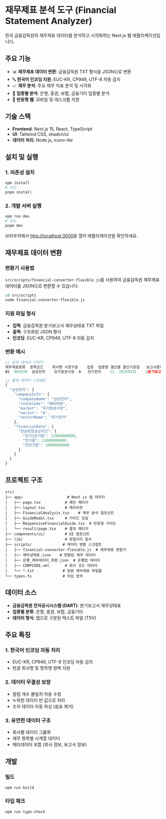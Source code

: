 # 재무제표 분석 도구 (Financial Statement Analyzer)

한국 금융감독원의 재무제표 데이터를 분석하고 시각화하는 Next.js 웹 애플리케이션입니다.

## 주요 기능

- 📊 **재무제표 데이터 변환**: 금융감독원 TXT 형식을 JSON으로 변환
- 🔤 **한국어 인코딩 지원**: EUC-KR, CP949, UTF-8 자동 감지
- 📈 **재무 분석**: 주요 재무 지표 분석 및 시각화
- 🏦 **업종별 분석**: 은행, 증권, 보험, 금융기타 업종별 분석
- 📱 **반응형 웹**: 모바일 및 데스크톱 지원

## 기술 스택

- **Frontend**: Next.js 15, React, TypeScript
- **UI**: Tailwind CSS, shadcn/ui
- **데이터 처리**: Node.js, iconv-lite

## 설치 및 실행

### 1. 의존성 설치

```bash
npm install
# 또는
pnpm install
```

### 2. 개발 서버 실행

```bash
npm run dev
# 또는
pnpm dev
```

브라우저에서 [http://localhost:3000](http://localhost:3000)을 열어 애플리케이션을 확인하세요.

## 재무제표 데이터 변환

### 변환기 사용법

`src/scripts/financial-converter-flexible.js`를 사용하여 금융감독원 재무제표 데이터를 JSON으로 변환할 수 있습니다.

```bash
cd src/scripts
node financial-converter-flexible.js
```

### 지원 파일 형식

- **입력**: 금융감독원 분기보고서 재무상태표 TXT 파일
- **출력**: 구조화된 JSON 형식
- **인코딩**: EUC-KR, CP949, UTF-8 자동 감지

### 변환 예시

```javascript
// 입력 데이터 (TXT)
재무제표종류	종목코드	회사명	시장구분	업종	업종명	결산월	결산기준일	보고서종류	통화	항목코드	항목명	당기1분기말	전기말	전전기말
BS	005930	삼성전자	유가증권시장	A	전기전자	12	20250331	1분기보고서	원	bs_01	현금및현금성자산	12000000000	11000000000	10000000000

// 출력 데이터 (JSON)
{
  "삼성전자": {
    "companyInfo": {
      "companyName": "삼성전자",
      "stockCode": "005930",
      "market": "유가증권시장",
      "sector": "A",
      "sectorName": "전기전자"
    },
    "financialData": {
      "현금및현금성자산": {
        "당기1분기말": 12000000000,
        "전기말": 11000000000,
        "전전기말": 10000000000
      }
    }
  }
}
```

## 프로젝트 구조

```
src/
├── app/                    # Next.js 앱 라우터
│   ├── page.tsx           # 메인 페이지
│   ├── layout.tsx         # 레이아웃
│   ├── FinancialAnalysis.tsx    # 재무 분석 컴포넌트
│   ├── GuideModal.tsx     # 가이드 모달
│   ├── ResponsiveFinancialGuide.tsx  # 반응형 가이드
│   └── result/page.tsx    # 결과 페이지
├── components/ui/         # UI 컴포넌트
├── lib/                   # 유틸리티 함수
├── scripts/              # 데이터 변환 스크립트
│   ├── financial-converter-flexible.js  # 재무제표 변환기
│   ├── 재무상태표.json    # 변환된 재무 데이터
│   ├── 은행_재무데이터_최종.json  # 은행업 데이터
│   ├── CORPCODE.xml       # 회사 코드 데이터
│   └── *.txt             # 원본 재무제표 파일들
└── types.ts              # 타입 정의
```

## 데이터 소스

- **금융감독원 전자공시시스템 (DART)**: 분기보고서 재무상태표
- **업종별 분류**: 은행, 증권, 보험, 금융기타
- **데이터 형식**: 탭으로 구분된 텍스트 파일 (TSV)

## 주요 특징

### 1. 한국어 인코딩 자동 처리

- EUC-KR, CP949, UTF-8 인코딩 자동 감지
- 한글 회사명 및 항목명 완벽 지원

### 2. 데이터 무결성 보장

- 컬럼 개수 불일치 자동 수정
- 누락된 데이터 빈 값으로 처리
- 숫자 데이터 자동 파싱 (쉼표 제거)

### 3. 유연한 데이터 구조

- 회사별 데이터 그룹화
- 재무 항목별 시계열 데이터
- 메타데이터 포함 (회사 정보, 보고서 정보)

## 개발

### 빌드

```bash
npm run build
```

### 타입 체크

```bash
npm run type-check
```
